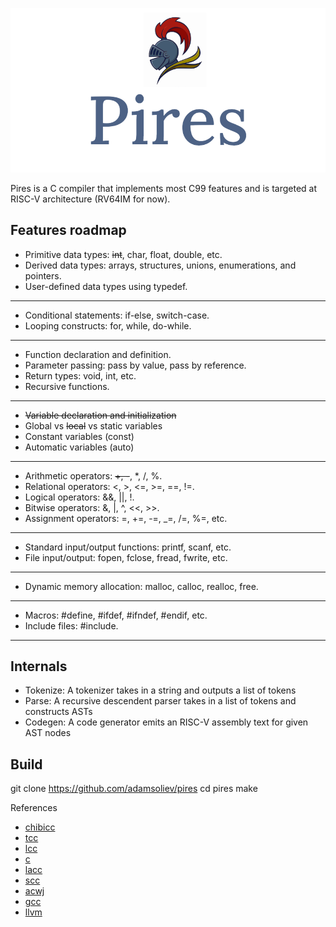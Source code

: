 ![Pires Logo](./img/pires_compiler.png)

Pires is a C compiler that implements most C99 features and is targeted at RISC-V architecture (RV64IM for now).

## Features roadmap

- Primitive data types: ~~int~~, char, float, double, etc.
- Derived data types: arrays, structures, unions, enumerations, and pointers.
- User-defined data types using typedef.

---

- Conditional statements: if-else, switch-case.
- Looping constructs: for, while, do-while.

---

- Function declaration and definition.
- Parameter passing: pass by value, pass by reference.
- Return types: void, int, etc.
- Recursive functions.

---

- ~~Variable declaration and initialization~~
- Global vs ~~local~~ vs static variables
- Constant variables (const)
- Automatic variables (auto)

---

- Arithmetic operators: ~~+, -~~, \*, /, %.
- Relational operators: <, >, <=, >=, ==, !=.
- Logical operators: &&, ||, !.
- Bitwise operators: &, |, ^, <<, >>.
- Assignment operators: =, +=, -=, \_=, /=, %=, etc.

---

- Standard input/output functions: printf, scanf, etc.
- File input/output: fopen, fclose, fread, fwrite, etc.

---

- Dynamic memory allocation: malloc, calloc, realloc, free.

---

- Macros: #define, #ifdef, #ifndef, #endif, etc.
- Include files: #include.

---

## Internals

- Tokenize: A tokenizer takes in a string and outputs a list of tokens
- Parse: A recursive descendent parser takes in a list of tokens and constructs ASTs
- Codegen: A code generator emits an RISC-V assembly text for given AST nodes

## Build

git clone https://github.com/adamsoliev/pires
cd pires
make

References

- [chibicc](https://github.com/rui314/chibicc)
- [tcc](https://bellard.org/tcc)
- [lcc](https://github.com/drh/lcc)
- [c](https://github.com/andrewchambers/c)
- [lacc](https://github.com/larmel/lacc)
- [scc](http://www.simple-cc.org/)
- [acwj](https://github.com/DoctorWkt/acwj)
- [gcc](https://github.com/gcc-mirror/gcc)
- [llvm](https://github.com/llvm/llvm-project)
